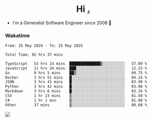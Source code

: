 <h1 align="center">Hi <a href="https://www.hackerrank.com/erasmosaraujo">.</a></h1>
 
- I'm a Generalist Software Engineer  since 2008 🚀
<!--  
<p align="left">
  <a href="https://github.com/erasmosoares/github-readme-stats">
    <img
      align="center"
      src="https://github-readme-stats.vercel.app/api/top-langs/?username=erasmosoares&theme=radical&layout=compact"
    />
  </a>
  <a href="https://github.com/erasmosoares/github-readme-stats">
    [![Harlok's WakaTime stats](https://github-readme-stats.vercel.app/api/wakatime?username=ffflabs)](https://github.com/anuraghazra/github-readme-stats)
  </a>
</p>

<!--
 ### Repo 
 
<p align="left">
 <a href="https://github.com/erasmosoares/github-readme-stats">
    <img
      align="center"
      height="165"
      src="https://github-readme-stats.vercel.app/api/pin?username=erasmosoares&repo=sample-node&title_color=fff&icon_color=f9f9f9&text_color=9f9f9f&bg_color=151515"
    />
  </a>
  <a href="https://github.com/erasmosoares/github-readme-stats">
    <img
      align="center"
      height="165"
      src="https://github-readme-stats.vercel.app/api/pin?username=erasmosoares&repo=sample-node&title_color=fff&icon_color=f9f9f9&text_color=9f9f9f&bg_color=151515"
    />
  </a>
</p>
-->

 ### Wakatime 

<!--START_SECTION:waka-->

```txt
From: 25 May 2024 - To: 25 May 2025

Total Time: 92 hrs 37 mins

TypeScript   53 hrs 14 mins  ██████████████▒░░░░░░░░░░   57.09 %
JavaScript   11 hrs 24 mins  ███░░░░░░░░░░░░░░░░░░░░░░   12.23 %
Go           9 hrs 5 mins    ██▒░░░░░░░░░░░░░░░░░░░░░░   09.75 %
Docker       3 hrs 51 mins   █░░░░░░░░░░░░░░░░░░░░░░░░   04.14 %
JSON         3 hrs 43 mins   █░░░░░░░░░░░░░░░░░░░░░░░░   03.99 %
Python       3 hrs 42 mins   █░░░░░░░░░░░░░░░░░░░░░░░░   03.98 %
Markdown     3 hrs 6 mins    █░░░░░░░░░░░░░░░░░░░░░░░░   03.34 %
CSV          1 hr 23 mins    ▒░░░░░░░░░░░░░░░░░░░░░░░░   01.50 %
C#           1 hr 1 min      ▒░░░░░░░░░░░░░░░░░░░░░░░░   01.09 %
Other        37 mins         ▒░░░░░░░░░░░░░░░░░░░░░░░░   00.68 %
```

<!--END_SECTION:waka-->

![](https://komarev.com/ghpvc/?username=erasmosoares&color=brightgreen)
